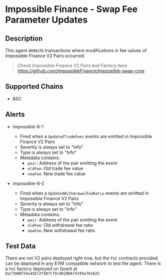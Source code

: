 # Impossible Finance - Swap Fee Parameter Updates 

## Description

This agent detects transactions where modifications in fee values of Impossible Finance V2 Pairs occurred.
> Check Impossible Finance V2 Pairs and Factory here https://github.com/ImpossibleFinance/impossible-swap-core

## Supported Chains

- BSC

## Alerts

- impossible-6-1
  - Fired when a `UpdatedTradeFees` events are emitted in Impossible Finance V2 Pairs
  - Severity is always set to "Info" 
  - Type is always set to "Info" 
  - Metadata contains:
    - `pair`: Address of the pair emitting the event
    - `oldFee`: Old trade fee value
    - `newFee`: New trade fee value

- impossible-6-2
  - Fired when a `UpdatedWithdrawalFeeRatio` events are emitted in Impossible Finance V2 Pairs
  - Severity is always set to "Info" 
  - Type is always set to "Info" 
  - Metadata contains:
    - `pair`: Address of the pair emitting the event
    - `oldFee`: Old withdrawal fee ratio
    - `newFee`: New withdrawal fee ratio

## Test Data

There are not V2 pairs deployed right now, but the `PoC` contracts provided can be deployed in any
EVM compatible network to test the agent.
There is a `PoC` factory deployed on Goerli at `0xC7bBBf59a45E72f507Cf8c0D20B474195e761825`
